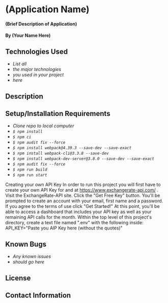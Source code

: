 # (Application Name)

#### (Brief Description of Application)

#### By (Your Name Here)

## Technologies Used

* _List all_
* _the major technologies_
* _you used in your project_
* _here_

## Description

## Setup/Installation Requirements

* _Clone repo to local computer_
* _`$ npm install`_
* _`$ npm ci`_
* _`$ npm audit fix --force`_
* _`$ npm install webpack@4.39.3 --save-dev --save-exact`_
* _`$ npm install webpack-cli@3.3.8 --save-dev`_
* _`$ npm install webpack-dev-server@3.8.0 --save-dev --save-exact`_
* _`$ npm audit fix --force`_
* _`$ npm run build`_
* _`$ npm run start`_

Creating your own API Key 
In order to run this project you will first have to create your own API Key for and at https://www.exchangerate-api.com/ .
Visit the ExchangeRate-API site. Click the "Get Free Key" button.
You'll be prompted to create an account with your email, first name and a password. If you agree to the terms of use click "Get Started!"
At this point, you'll be able to access a dashboard that includes your API key as well as your remaining API calls for the month.
Within the top level of this project's directory, create a text file named ".env" with the following inside:
API_KEY="Paste you AIP Key here (without the quotes)"



## Known Bugs

* _Any known issues_
* _should go here_

## License

## Contact Information
